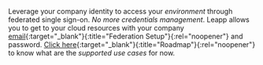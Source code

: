 Leverage your company identity to access your *environment* through federated single sign-on.
*No more credentials management*.
Leapp allows you to get to your cloud resources with your company [email](https://github.com/Noovolari/leapp/blob/master/.github/tutorials/G_SUITE_FEDERATION_SETUP.md){:target="_blank"}{:title="Federation Setup"}{:rel="noopener"} and password.
[Click here](https://github.com/Noovolari/leapp#what-does-it-support-now){:target="_blank"}{:title="Roadmap"}{:rel="noopener"} to know what are the *supported use cases* for now.
